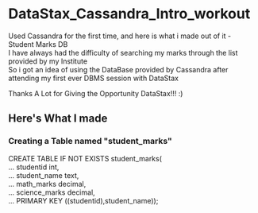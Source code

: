 # DataStax_Cassandra_Intro_workout
Used Cassandra for the first time, and here is what i made out of it - Student Marks DB<br />
I have always had the difficulty of searching my marks through the list provided by my Institute<br />
So i got an idea of using the DataBase provided by Cassandra after attending my first ever DBMS session with DataStax<br />

Thanks A Lot for Giving the Opportunity DataStax!!! :)<br />

Here's What I made
-------------------------------------------------------------
### Creating a Table named "student_marks"<br />
CREATE TABLE IF NOT EXISTS student_marks(<br />
   ... studentid int,<br />
   ... student_name text,<br />
   ... math_marks decimal,<br />
   ... science_marks decimal,<br />
   ... PRIMARY KEY ((studentid),student_name));<br />
